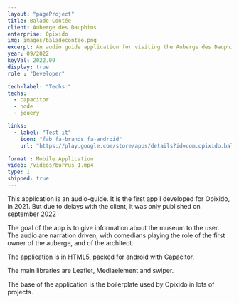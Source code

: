 ```yaml
---
layout: "pageProject"
title: Balade Contée
client: Auberge des Dauphins
enterprise: Opixido
img: images/baladecontee.png
excerpt: An audio guide application for visiting the Auberge des Dauphins
year: 09/2022
keyVal: 2022.09
display: true
role : "Developer"

tech-label: "Techs:"
techs: 
  - capacitor
  - node
  - jquery

links:
  - label: "Test it"
    icon: "fab fa-brands fa-android"
    url: "https://play.google.com/store/apps/details?id=com.opixido.baladecontee"

format : Mobile Application
video: /videos/burrus_1.mp4
type: 1
shipped: true
---
```

<p>This application is an audio-guide. It is the first app I developed for Opixido, in 2021. But due to delays with the client, it was only published on september 2022</p>
<p>The goal of the app is to give information about the museum to the user. The audio are narration driven, with comedians playing the role of the first owner of the auberge, and of the architect.</p>
<p>The application is in HTML5, packed for android with Capacitor.</p>
<p>The main libraries are Leaflet, Mediaelement and swiper.</p>
<p>The base of the application is the boilerplate used by Opixido in lots of projects.</p>


